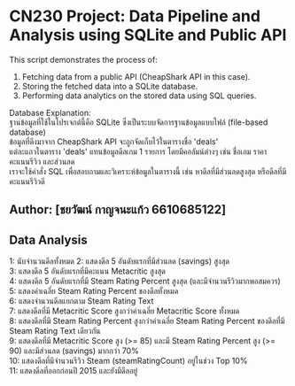 # CN230 Project: Data Pipeline and Analysis using SQLite and Public API

This script demonstrates the process of:
1. Fetching data from a public API (CheapShark API in this case).  
2. Storing the fetched data into a SQLite database.  
3. Performing data analytics on the stored data using SQL queries.  

Database Explanation:  
ฐานข้อมูลที่ใช้ในโปรเจกต์นี้คือ SQLite ซึ่งเป็นระบบจัดการฐานข้อมูลแบบไฟล์ (file-based database)  
ข้อมูลที่ดึงมาจาก CheapShark API จะถูกจัดเก็บไว้ในตารางชื่อ 'deals'  
แต่ละแถวในตาราง 'deals' แทนข้อมูลดีลเกม 1 รายการ โดยมีคอลัมน์ต่างๆ เช่น ชื่อเกม ราคา คะแนนรีวิว และส่วนลด  
เราจะใช้คำสั่ง SQL เพื่อสอบถามและวิเคราะห์ข้อมูลในตารางนี้ เช่น หาดีลที่มีส่วนลดสูงสุด หรือดีลที่มีคะแนนรีวิวดี  

## Author: [ชยวัฒน์ กาญจนะแก้ว 6610685122]  

## Data Analysis  

 1:  นับจำนวนดีลทั้งหมด
 2:  แสดงดีล 5 อันดับแรกที่มีส่วนลด (savings) สูงสุด  
 3:  แสดงดีล 5 อันดับแรกที่มีคะแนน Metacritic สูงสุด  
 4:  แสดงดีล 5 อันดับแรกที่มี Steam Rating Percent สูงสุด (และมีจำนวนรีวิวมากพอสมควร)  
 5:  แสดงค่าเฉลี่ย Steam Rating Percent ของดีลทั้งหมด  
 6:  แสดงจำนวนดีลแยกตาม Steam Rating Text  
 7:  แสดงดีลที่มี Metacritic Score สูงกว่าค่าเฉลี่ย Metacritic Score ทั้งหมด  
 8:  แสดงดีลที่มี Steam Rating Percent สูงกว่าค่าเฉลี่ย Steam Rating Percent ของดีลที่มี Steam Rating Text เดียวกัน  
 9:  แสดงดีลที่มี Metacritic Score สูง (>= 85) และมี Steam Rating Percent สูง (>= 90) และมีส่วนลด (savings) มากกว่า 70%  
 10: แสดงดีลที่มีจำนวนรีวิว Steam (steamRatingCount) อยู่ในช่วง Top 10%  
 11: แสดงดีลที่ออกก่อนปี 2015 และยังมีดีลอยู่  
